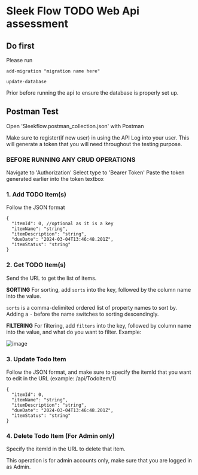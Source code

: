 # Sleek Flow TODO Web Api assessment

## Do first

Please run

```
add-migration "migration name here"

update-database
```

Prior before running the api to ensure the database is properly set up.

## Postman Test

Open 'Sleekflow.postman_collection.json' with Postman

Make sure to register(if new user) in using the API
Log into your user. This will generate a token that you will need throughout the testing purpose.

### BEFORE RUNNING ANY CRUD OPERATIONS

Navigate to 'Authorization'
Select type to 'Bearer Token'
Paste the token generated earlier into the token textbox

### 1. Add TODO Item(s)

Follow the JSON format

```
{
  "itemId": 0, //optional as it is a key
  "itemName": "string",
  "itemDescription": "string",
  "dueDate": "2024-03-04T13:46:48.201Z",
  "itemStatus": "string"
}
```

### 2. Get TODO Item(s)
Send the URL to get the list of items.

**SORTING**
For sorting, add `sorts` into the key, followed by the column name into the value. 

`sorts` is a comma-delimited ordered list of property names to sort by. Adding a `-` before the name switches to sorting descendingly.

**FILTERING**
For filtering, add `filters` into the key, followed by column name into the value, and what do you want to filter. Example:

![image](https://github.com/HazmiHaizan/SleekflowAssessmentHazmi/assets/53815205/b773ddc5-df3b-4a76-97a7-ece9dab732f8)

### 3. Update Todo Item

Follow the JSON format, and make sure to specify the itemId that you want to edit in the URL (example: /api/TodoItem/1)

```
{
  "itemId": 0,
  "itemName": "string",
  "itemDescription": "string",
  "dueDate": "2024-03-04T13:46:48.201Z",
  "itemStatus": "string"
}
```

### 4. Delete Todo Item (For Admin only)

Specify the itemId in the URL to delete that item.

This operation is for admin accounts only, make sure that you are logged in as Admin.



